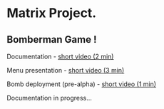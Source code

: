 # Matrix Project.

## Bomberman Game !

Documentation - [short video (2 min)](https://youtu.be/wZcfJnbsGgI)

Menu presentation - [short video (3 min)](https://youtu.be/C2Ci4uytHbY)

Bomb deployment (pre-alpha) - [short video (1 min)](https://youtu.be/DVPk5EeuUPI)

Documentation in progress...
